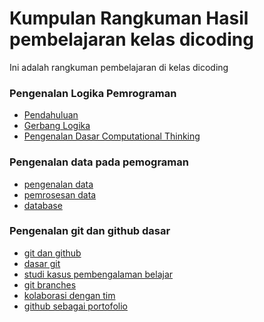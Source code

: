# Kumpulan Rangkuman Hasil pembelajaran kelas dicoding

Ini adalah rangkuman pembelajaran di kelas dicoding
 
### **Pengenalan Logika Pemrograman**

- [Pendahuluan](https://github.com/Y4zidd/dicoding_class/blob/main/rangkuman%20(Pengenalan%20ke%20Logika%20Pemrograman%20(Programming%20Logic%20101))/pendahuluan_logika.md)
- [Gerbang Logika](https://github.com/Y4zidd/dicoding_class/blob/main/rangkuman%20(Pengenalan%20ke%20Logika%20Pemrograman%20(Programming%20Logic%20101))/gerbang_logika.md)
- [Pengenalan Dasar Computational Thinking](https://github.com/Y4zidd/dicoding_class/blob/main/rangkuman%20(Pengenalan%20ke%20Logika%20Pemrograman%20(Programming%20Logic%20101))/Computational_Thinking.md)

### **Pengenalan data pada pemograman**
- [pengenalan data](https://github.com/Y4zidd/dicoding_class/blob/main/rangkuman(Pengenalan%20Data%20pada%20Pemrograman%20(Data%20101))/pengenalan_data.md)
- [pemrosesan data](https://github.com/Y4zidd/dicoding_class/blob/main/rangkuman(Pengenalan%20Data%20pada%20Pemrograman%20(Data%20101))/pomrosesan_data.md)
- [database](https://github.com/Y4zidd/dicoding_class/blob/main/rangkuman(Pengenalan%20Data%20pada%20Pemrograman%20(Data%20101))/database.md)

### **Pengenalan git dan github dasar**
- [git dan github](https://github.com/Y4zidd/dicoding_class/blob/main/rangkuman%20(Pengenalan%20dasar%20git%20dan%20github)/git%20_dan_github.md)
- [dasar git](https://github.com/Y4zidd/dicoding_class/blob/main/rangkuman%20(Pengenalan%20dasar%20git%20dan%20github)/dasar_git.md)
- [studi kasus pembengalaman belajar](https://github.com/Y4zidd/dicoding_class/blob/main/rangkuman%20(Pengenalan%20dasar%20git%20dan%20github)/studi_kasus_pengalaman.md)
- [git branches](https://github.com/Y4zidd/dicoding_class/blob/main/rangkuman%20(Pengenalan%20dasar%20git%20dan%20github)/git_branches.md)
- [kolaborasi dengan tim](https://github.com/Y4zidd/dicoding_class/blob/main/rangkuman%20(Pengenalan%20dasar%20git%20dan%20github)/studi_kasus%20kolaborasi.md)
- [github sebagai portofolio](https://github.com/Y4zidd/dicoding_class/blob/main/rangkuman%20(Pengenalan%20dasar%20git%20dan%20github)/portofolio_github.md)




